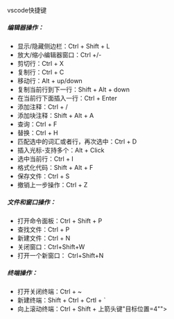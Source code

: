 

vscode快捷键

##### 编辑器操作：

- 显示/隐藏侧边栏：Ctrl + Shift + L
- 放大/缩小编辑器窗口：Ctrl +/-
- 剪切行：Ctrl + X
- 复制行：Ctrl + C
- 移动行：Alt + up/down
- 复制当前行到下一行：Shift + Alt + down
- 在当前行下面插入一行：Ctrl + Enter
- 添加注释：Ctrl + /
- 添加块注释：Shift + Alt + A
- 查询：Ctrl + F
- 替换：Ctrl + H
- 匹配选中的词汇或者行，再次选中：Ctrl + D
- 插入光标-支持多个：Alt + Click
- 选中当前行：Ctrl + I
- 格式化代码：Shift + Alt + F
- 保存文件：Ctrl + S
- 撤销上一步操作：Ctrl + Z

##### 文件和窗口操作：

- 打开命令面板：Ctrl + Shift + P
- 查找文件：Ctrl + P
- 新建文件：Ctrl + N
- 关闭窗口：Ctrl+Shift+W
- 打开一个新窗口： Ctrl+Shift+N

##### 终端操作：

- 打开关闭终端：Ctrl + ~
- 新建终端：Shift + Ctrl + Crtl + `
- 向上滚动终端：Ctrl + Shift + 上箭头键"目标位置=4"">